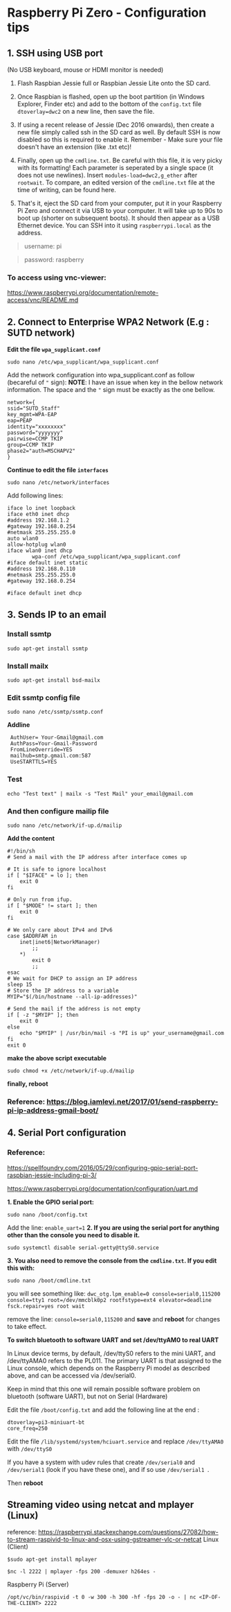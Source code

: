 # Raspberry Pi Zero - Configuration tips

## 1. SSH using USB port

(No USB keyboard, mouse or HDMI monitor is needed)

1. Flash Raspbian Jessie full or Raspbian Jessie Lite onto the SD card.

2. Once Raspbian is flashed, open up the boot partition (in Windows Explorer, Finder etc) and add to the bottom of the `config.txt` file `dtoverlay=dwc2` on a new line, then save the file.

3. If using a recent release of Jessie (Dec 2016 onwards), then create a new file simply called ssh in the SD card as well. By default SSH is now disabled so this is required to enable it. Remember - Make sure your file doesn't have an extension (like .txt etc)!

4. Finally, open up the `cmdline.txt`. Be careful with this file, it is very picky with its formatting! Each parameter is seperated by a single space (it does not use newlines). Insert `modules-load=dwc2,g_ether` after `rootwait`. To compare, an edited version of the `cmdline.txt` file at the time of writing, can be found here.

5. That's it, eject the SD card from your computer, put it in your Raspberry Pi Zero and connect it via USB to your computer. It will take up to 90s to boot up (shorter on subsequent boots). It should then appear as a USB Ethernet device. You can SSH into it using  `raspberrypi.local` as the address.

>username: pi

>password: raspberry

### To access using vnc-viewer:

https://www.raspberrypi.org/documentation/remote-access/vnc/README.md

## 2. Connect to Enterprise WPA2 Network (E.g : SUTD network)

**Edit the file `wpa_supplicant.conf`**
```
sudo nano /etc/wpa_supplicant/wpa_supplicant.conf
```
Add the network configuration into wpa_supplicant.conf as follow (becareful of `"` sign):
**NOTE**: I have an issue when key in the bellow network information. The space and the `"` sign must be exactly as the one bellow.
```
network={
ssid="SUTD_Staff"
key_mgmt=WPA-EAP
eap=PEAP
identity="xxxxxxxx"
password="yyyyyyy"
pairwise=CCMP TKIP
group=CCMP TKIP
phase2="auth=MSCHAPV2"
}
```
**Continue to edit the file `interfaces`**
```
sudo nano /etc/network/interfaces
```
Add following lines:
```
iface lo inet loopback
iface eth0 inet dhcp
#address 192.168.1.2
#gateway 192.168.0.254
#netmask 255.255.255.0
auto wlan0
allow-hotplug wlan0
iface wlan0 inet dhcp
        wpa-conf /etc/wpa_supplicant/wpa_supplicant.conf
#iface default inet static
#address 192.168.0.110
#netmask 255.255.255.0
#gateway 192.168.0.254

#iface default inet dhcp
```
## 3. Sends IP to an email

### Install ssmtp
```
sudo apt-get install ssmtp
```
### Install mailx
```
sudo apt-get install bsd-mailx
```
### Edit ssmtp config file   
```
sudo nano /etc/ssmtp/ssmtp.conf
``` 
**Addline**
```
 AuthUser= Your-Gmail@gmail.com
 AuthPass=Your-Gmail-Password
 FromLineOverride=YES
 mailhub=smtp.gmail.com:587
 UseSTARTTLS=YES
```
### Test

```
echo "Test text" | mailx -s "Test Mail" your_email@gmail.com
```
### And then configure mailip file
```
sudo nano /etc/network/if-up.d/mailip
```
**Add the content**
```
#!/bin/sh
# Send a mail with the IP address after interface comes up
 
# It is safe to ignore localhost
if [ "$IFACE" = lo ]; then
    exit 0
fi
 
# Only run from ifup.
if [ "$MODE" != start ]; then
    exit 0
fi
 
# We only care about IPv4 and IPv6
case $ADDRFAM in
    inet|inet6|NetworkManager)
        ;;  
    *)  
        exit 0
        ;;  
esac
# We wait for DHCP to assign an IP address
sleep 15
# Store the IP address to a variable
MYIP="$(/bin/hostname --all-ip-addresses)"
 
# Send the mail if the address is not empty
if [ -z "$MYIP" ]; then
    exit 0
else
    echo "$MYIP" | /usr/bin/mail -s "PI is up" your_username@gmail.com
fi
exit 0

```
**make the above script executable**
```
sudo chmod +x /etc/network/if-up.d/mailip
```

**finally, reboot**
### Reference: https://blog.iamlevi.net/2017/01/send-raspberry-pi-ip-address-gmail-boot/

## 4. Serial Port configuration

### Reference:
https://spellfoundry.com/2016/05/29/configuring-gpio-serial-port-raspbian-jessie-including-pi-3/

https://www.raspberrypi.org/documentation/configuration/uart.md

**1.	Enable the GPIO serial port:**
```
sudo nano /boot/config.txt
```
Add the line: `enable_uart=1`
**2.	If you are using the serial port for anything other than the console you need to disable it.**
```
sudo systemctl disable serial-getty@ttyS0.service
```
**3.	You also need to remove the console from the `cmdline.txt`. If you edit this with:**
```
sudo nano /boot/cmdline.txt
```

you will see something like: `dwc_otg.lpm_enable=0 console=serial0,115200 console=tty1 root=/dev/mmcblk0p2 rootfstype=ext4 elevator=deadline fsck.repair=yes root wait`

remove the line: `console=serial0,115200` and **save** and **reboot** for changes to take effect.

**To switch bluetooth to software UART and set /dev/ttyAM0 to real UART**

In Linux device terms, by default, /dev/ttyS0 refers to the mini UART, and /dev/ttyAMA0 refers to the PL011. The primary UART is that assigned to the Linux console, which depends on the Raspberry Pi model as described above, and can be accessed via /dev/serial0.

Keep in mind that this one will remain possible software problem on bluetooth (software UART), but not on Serial (Hardware)

Edit the file `/boot/config.txt` and add the following line at the end :

```
dtoverlay=pi3-miniuart-bt
core_freq=250
```

Edit the file `/lib/systemd/system/hciuart.service` and replace  `/dev/ttyAMA0`  with  `/dev/ttyS0`

If you have a system with udev rules that create `/dev/serial0`  and `/dev/serial1` (look if you have these one), and if so use `/dev/serial1 `.

Then **reboot**

## Streaming video using netcat and mplayer (Linux)

reference: https://raspberrypi.stackexchange.com/questions/27082/how-to-stream-raspivid-to-linux-and-osx-using-gstreamer-vlc-or-netcat
Linux (Client)
```
$sudo apt-get install mplayer
```
```
$nc -l 2222 | mplayer -fps 200 -demuxer h264es -
```

Raspberry Pi (Server)
```
/opt/vc/bin/raspivid -t 0 -w 300 -h 300 -hf -fps 20 -o - | nc <IP-OF-THE-CLIENT> 2222
```



